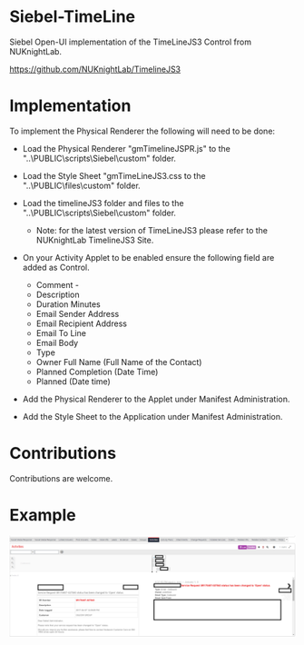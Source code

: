 # Siebel-TimeLine

Siebel Open-UI implementation of the TimeLineJS3 Control from NUKnightLab.

https://github.com/NUKnightLab/TimelineJS3

# Implementation

To implement the Physical Renderer the following will need to be done:

* Load the Physical Renderer "gmTimelineJSPR.js" to the "..\PUBLIC\scripts\Siebel\custom" folder.
* Load the Style Sheet "gmTimeLineJS3.css to the "..\PUBLIC\files\custom" folder.
* Load the timelineJS3 folder and files to the "..\PUBLIC\scripts\Siebel\custom" folder.
  * Note: for the latest version of TimeLineJS3 please refer to the NUKnightLab TimelineJS3 Site.
* On your Activity Applet to be enabled ensure the following field are added as Control.
  * Comment - 
  * Description
  * Duration Minutes
  * Email Sender Address
  * Email Recipient Address
  * Email To Line
  * Email Body
  * Type
  * Owner Full Name  (Full Name of the Contact)
  * Planned Completion  (Date Time)
  * Planned  (Date time)

* Add the Physical Renderer to the Applet under Manifest Administration.
* Add the Style Sheet to the Application under Manifest Administration.

# Contributions

Contributions are welcome.

# Example

![Example](/images/sample.png)
